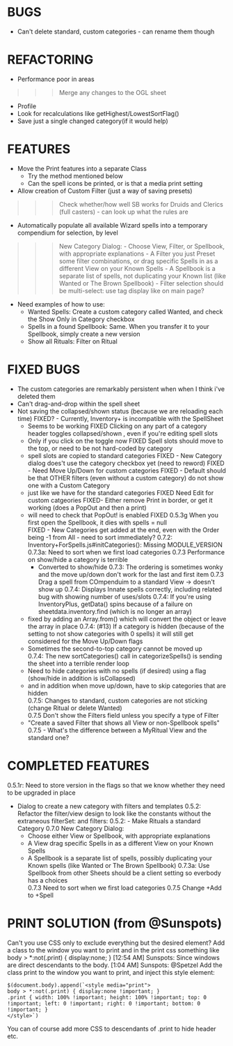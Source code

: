 # BUGS
- Can't delete standard, custom categories - can rename them though


# REFACTORING
- Performance poor in areas
>>> Merge any changes to the OGL sheet
- Profile
- Look for recalculations like getHighest/LowestSortFlag()
- Save just a single changed category(if it would help)

# FEATURES
- Move the Print features into a separate Class
    - Try the method mentioned below
    - Can the spell icons be printed, or is that a media print setting
- Allow creation of Custom Filter (just a way of saving presets)
>>> Check whether/how well SB works for Druids and Clerics (full casters)
    - can look up what the rules are
- Automatically populate all available Wizard spells into a temporary compendium for selection, by level

>>> New Category Dialog:
    - Choose View, Filter, or Spellbook, with appropriate explanations
    - A Filter you just Preset some filter combinations, or drag specific Spells in as a different View on your Known Spells
    - A Spellbook is a separate list of spells, not duplicating your Known list (like Wanted or The Brown Spellbook)
    - Filter selection should be multi-select: use tag display like on main page?

- Need examples of how to use:
    - Wanted Spells: Create a custom category called Wanted, and check the Show Only in Category checkbox
    - Spells in a found Spellbook: Same. When you transfer it to your Spellbook, simply create a new version
    - Show all Rituals: Filter on Ritual

# FIXED BUGS
- The custom categories are remarkably persistent when when I think i've deleted them
- Can't drag-and-drop within the spell sheet
- Not saving the collapsed/shown status (because we are reloading each time)
FIXED? - Currently, Inventory+ is incompatible with the SpellSheet
    - Seems to be working
FIXED Clicking on  any part of a category header toggles collapsed/shown , even if you're editing spell slots
    - Only if you click on the toggle now
FIXED Spell slots should move to the top, or need to be not hard-coded by category
    - spell slots are copied to standard categories
FIXED - New Category dialog does't use the category checkbox yet (need to reword)
FIXED - Need Move Up/Down for custom categories
FIXED - Default should be that OTHER filters (even without a custom category) do not show one with a Custom Category
    - just like we have for the standard categories
FIXED Need Edit for custom catgeories
FIXED- Either remove Print in border, or get it working (does a PopOut and then a print)
    - will need to check that PopOut! is enabled
FIXED 0.5.3g When you first open the Spellbook, it dies with spells = null    
FIXED - New Categories get added at the end, even with the Order being -1 from All - need to sort immediately?
0.7.2: Inventory+ForSpells.js#initCategories(): Missing MODULE_VERSION 
0.7.3a: Need to sort when we first load categories 
0.7.3 Performance on show/hide a category is terrible
        - Converted to show/hide
0.7.3: The ordering is sometimes wonky and the move up/down don't work for the last and first item
0.7.3 Drag a spell from COmpenduim to a standard View -> doesn't show up
0.7.4: Displays Innate spells correctly, including related bug with showing number of uses/slots
0.7.4: If you're using InventoryPlus, getData() spins because of a failure on sheetdata.inventory.find (which is no longer an array)
    - fixed by adding an Array.from() which will convert the object or leave the array in place
0.7.4: (#13) If a category is hidden (because of the setting to not show categories with 0 spells) it will still get considered for the Move Up/Down flags
    - Sometimes the second-to-top category cannot be moved up   
0.7.4: The new sortCategories() call in categorizeSpells() is sending the sheet into a terrible render loop
    - Need to hide categories with no spells (if desired) using a flag (show/hide in addition is isCollapsed)
    - and in addition when move up/down, have to skip categories that are hidden     
0.7.5: Changes to standard, custom categories are not sticking (change Ritual or delete Wanted)    
0.7.5 Don't show the Filters field unless you specify a type of Filter
    - "Create a saved Filter that shows all View or non-Spellbook spells"
0.7.5 - What's the difference between a MyRitual View and the standard one?


# COMPLETED FEATURES
0.5.1r:  Need to store version in the flags so that we know whether they need to be upgraded in place    
- Dialog to create a new category with filters and templates
0.5.2: Refactor the filter/view design to look like the constants without the extraneous filterSet: and filters:
0.5.2: - Make Rituals a standard Category
0.7.0 New Category Dialog:
    - Choose either View or Spellbook, with appropriate explanations
    - A View drag specific Spells in as a different View on your Known Spells
    - A Spellbook is a separate list of spells, possibly duplicating your Known spells (like Wanted or The Brown Spellbook)
0.7.3a: Use Spellbook from other Sheets should be a client setting so everbody has a choices   
0.7.3 Need to sort when we first load categories 
0.7.5 Change +Add to +Spell 

# PRINT SOLUTION (from @Sunspots)
Can't you use CSS only to exclude everything but the desired element? Add a class to the window you want to print and in the print css something like
body > *:not(.print) { display:none; } 
[12:54 AM] Sunspots: Since windows are direct descendants to the body.
[1:04 AM] Sunspots: @Spetzel Add the class print to the window you want to print, and inject this style element:

    $(document.body).append(`<style media="print">
    body > *:not(.print) { display:none !important; }
    .print { width: 100% !important; height: 100% !important; top: 0 !important; left: 0 !important; right: 0 !important; bottom: 0 !important; }
    </style>`)

You can of course add more CSS to descendants of .print to hide header etc.